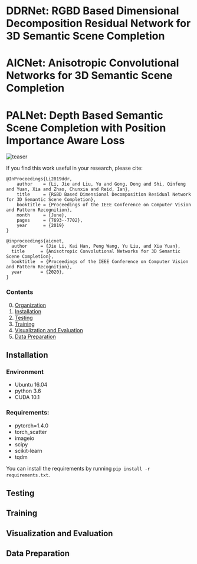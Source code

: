 # DDRNet: RGBD Based Dimensional Decomposition Residual Network for 3D Semantic Scene Completion
# AICNet: Anisotropic Convolutional Networks for 3D Semantic Scene Completion
# PALNet: Depth Based Semantic Scene Completion with Position Importance Aware Loss

![teaser](4_teaser_720p.gif)

If you find this work useful in your research, please cite:

    @InProceedings{Li2019ddr,
        author    = {Li, Jie and Liu, Yu and Gong, Dong and Shi, Qinfeng and Yuan, Xia and Zhao, Chunxia and Reid, Ian},
        title     = {RGBD Based Dimensional Decomposition Residual Network for 3D Semantic Scene Completion},
        booktitle = {Proceedings of the IEEE Conference on Computer Vision and Pattern Recognition},
        month     = {June},
        pages     = {7693--7702},
        year      = {2019}
    }
    
    @inproceedings{aicnet,
      author     = {Jie Li, Kai Han, Peng Wang, Yu Liu, and Xia Yuan},
      title      = {Anisotropic Convolutional Networks for 3D Semantic Scene Completion},
      booktitle  = {Proceedings of the IEEE Conference on Computer Vision and Pattern Recognition},
      year       = {2020},
    }

    
### Contents
0. [Organization](#organization)
0. [Installation](#installation)
0. [Testing](#testing)
0. [Training](#training)
0. [Visualization and Evaluation](#visualization-and-evaluation)
0. [Data Preparation](#data)

## Installation
### Environment
- Ubuntu 16.04
- python 3.6
- CUDA 10.1

### Requirements:
- pytorch=1.4.0
- torch_scatter
- imageio
- scipy
- scikit-learn
- tqdm

You can install the requirements by running `pip install -r requirements.txt`.

## Testing

## Training

## Visualization and Evaluation

## Data Preparation

